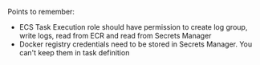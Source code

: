 Points to remember:
- ECS Task Execution role should have permission to create log group, write logs, read from ECR and read from Secrets Manager
- Docker registry credentials need to be stored in Secrets Manager. You can't keep them in task definition
  
